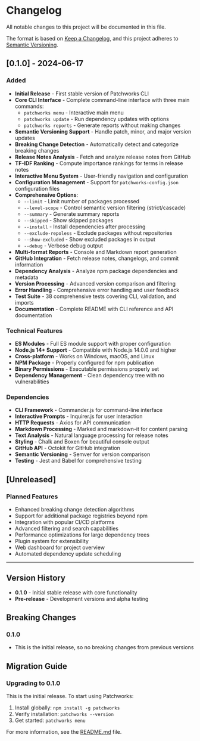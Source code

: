 # Changelog

All notable changes to this project will be documented in this file.

The format is based on [Keep a Changelog](https://keepachangelog.com/en/1.0.0/),
and this project adheres to [Semantic Versioning](https://semver.org/spec/v2.0.0.html).

## [0.1.0] - 2024-06-17

### Added
- **Initial Release** - First stable version of Patchworks CLI
- **Core CLI Interface** - Complete command-line interface with three main commands:
  - `patchworks menu` - Interactive main menu
  - `patchworks update` - Run dependency updates with options
  - `patchworks reports` - Generate reports without making changes
- **Semantic Versioning Support** - Handle patch, minor, and major version updates
- **Breaking Change Detection** - Automatically detect and categorize breaking changes
- **Release Notes Analysis** - Fetch and analyze release notes from GitHub
- **TF-IDF Ranking** - Compute importance rankings for terms in release notes
- **Interactive Menu System** - User-friendly navigation and configuration
- **Configuration Management** - Support for `patchworks-config.json` configuration files
- **Comprehensive Options**:
  - `--limit` - Limit number of packages processed
  - `--level-scope` - Control semantic version filtering (strict/cascade)
  - `--summary` - Generate summary reports
  - `--skipped` - Show skipped packages
  - `--install` - Install dependencies after processing
  - `--exclude-repoless` - Exclude packages without repositories
  - `--show-excluded` - Show excluded packages in output
  - `--debug` - Verbose debug output
- **Multi-format Reports** - Console and Markdown report generation
- **GitHub Integration** - Fetch release notes, changelogs, and commit information
- **Dependency Analysis** - Analyze npm package dependencies and metadata
- **Version Processing** - Advanced version comparison and filtering
- **Error Handling** - Comprehensive error handling and user feedback
- **Test Suite** - 38 comprehensive tests covering CLI, validation, and imports
- **Documentation** - Complete README with CLI reference and API documentation

### Technical Features
- **ES Modules** - Full ES module support with proper configuration
- **Node.js 14+ Support** - Compatible with Node.js 14.0.0 and higher
- **Cross-platform** - Works on Windows, macOS, and Linux
- **NPM Package** - Properly configured for npm publication
- **Binary Permissions** - Executable permissions properly set
- **Dependency Management** - Clean dependency tree with no vulnerabilities

### Dependencies
- **CLI Framework** - Commander.js for command-line interface
- **Interactive Prompts** - Inquirer.js for user interaction
- **HTTP Requests** - Axios for API communication
- **Markdown Processing** - Marked and markdown-it for content parsing
- **Text Analysis** - Natural language processing for release notes
- **Styling** - Chalk and Boxen for beautiful console output
- **GitHub API** - Octokit for GitHub integration
- **Semantic Versioning** - Semver for version comparison
- **Testing** - Jest and Babel for comprehensive testing

## [Unreleased]

### Planned Features
- Enhanced breaking change detection algorithms
- Support for additional package registries beyond npm
- Integration with popular CI/CD platforms
- Advanced filtering and search capabilities
- Performance optimizations for large dependency trees
- Plugin system for extensibility
- Web dashboard for project overview
- Automated dependency update scheduling

---

## Version History

- **0.1.0** - Initial stable release with core functionality
- **Pre-release** - Development versions and alpha testing

## Breaking Changes

### 0.1.0
- This is the initial release, so no breaking changes from previous versions

## Migration Guide

### Upgrading to 0.1.0
This is the initial release. To start using Patchworks:

1. Install globally: `npm install -g patchworks`
2. Verify installation: `patchworks --version`
3. Get started: `patchworks menu`

For more information, see the [README.md](README.md) file. 